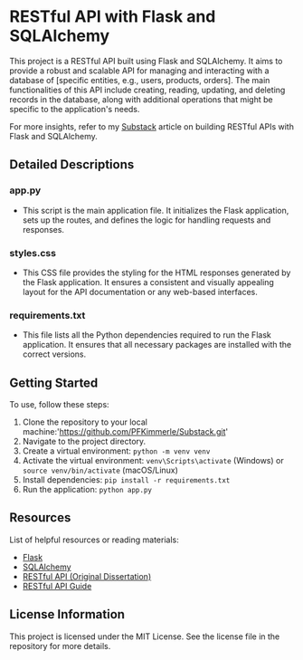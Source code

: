# RESTful API with Flask and SQLAlchemy

This project is a RESTful API built using Flask and SQLAlchemy. It aims to provide a robust and scalable API for managing and interacting with a database of [specific entities, e.g., users, products, orders]. The main functionalities of this API include creating, reading, updating, and deleting records in the database, along with additional operations that might be specific to the application's needs.

For more insights, refer to my [Substack](https://pfkimmerle.substack.com/p/restful-api-with-flask-and-sqlalchemy) article on building RESTful APIs with Flask and SQLAlchemy.

## Detailed Descriptions

### app.py
- This script is the main application file. It initializes the Flask application, sets up the routes, and defines the logic for handling requests and responses.

### styles.css
- This CSS file provides the styling for the HTML responses generated by the Flask application. It ensures a consistent and visually appealing layout for the API documentation or any web-based interfaces.


### requirements.txt
- This file lists all the Python dependencies required to run the Flask application. It ensures that all necessary packages are installed with the correct versions.


## Getting Started

To use, follow these steps:
1. Clone the repository to your local machine:'https://github.com/PFKimmerle/Substack.git'
2. Navigate to the project directory.
3. Create a virtual environment: `python -m venv venv`
4. Activate the virtual environment: `venv\Scripts\activate` (Windows) or `source venv/bin/activate` (macOS/Linux)
5. Install dependencies: `pip install -r requirements.txt`
6. Run the application: `python app.py`


## Resources

List of helpful resources or reading materials:
- [Flask](https://flask.palletsprojects.com/)
- [SQLAlchemy](https://www.sqlalchemy.org/)
- [RESTful API (Original Dissertation)](https://www.ics.uci.edu/~fielding/pubs/dissertation/rest_arch_style.htm)
- [RESTful API Guide](https://restfulapi.net/)


## License Information

This project is licensed under the MIT License. See the license file in the repository for more details.
